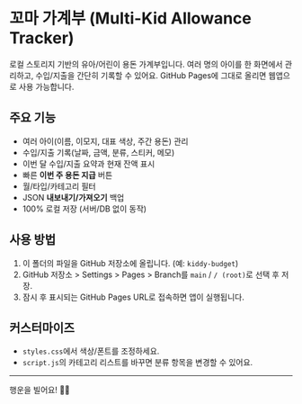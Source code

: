 # 꼬마 가계부 (Multi-Kid Allowance Tracker)

로컬 스토리지 기반의 유아/어린이 용돈 가계부입니다. 여러 명의 아이를 한 화면에서 관리하고, 수입/지출을 간단히 기록할 수 있어요. GitHub Pages에 그대로 올리면 웹앱으로 사용 가능합니다.

## 주요 기능
- 여러 아이(이름, 이모지, 대표 색상, 주간 용돈) 관리
- 수입/지출 기록(날짜, 금액, 분류, 스티커, 메모)
- 이번 달 수입/지출 요약과 현재 잔액 표시
- 빠른 **이번 주 용돈 지급** 버튼
- 월/타입/카테고리 필터
- JSON **내보내기/가져오기** 백업
- 100% 로컬 저장 (서버/DB 없이 동작)

## 사용 방법
1. 이 폴더의 파일을 GitHub 저장소에 올립니다. (예: `kiddy-budget`)
2. GitHub 저장소 > Settings > Pages > Branch를 `main` / `/ (root)`로 선택 후 저장.
3. 잠시 후 표시되는 GitHub Pages URL로 접속하면 앱이 실행됩니다.

## 커스터마이즈
- `styles.css`에서 색상/폰트를 조정하세요.
- `script.js`의 카테고리 리스트를 바꾸면 분류 항목을 변경할 수 있어요.

---

행운을 빌어요! 🐷💸
